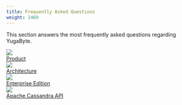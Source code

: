 ```yaml
---
title: Frequently Asked Questions
weight: 2460
---
```


This section answers the most frequently asked questions regarding YugaByte.

<div>
  <a class="section-link icon-offset" href="product/">
<div class="icon">
      <img src="/images/section_icons/index/introduction.png" aria-hidden="true" />
    </div>
    <div class="text">
      Product
    </div>
  </a>

  <a class="section-link icon-offset" href="architecture/">
    <div class="icon">
      <img src="/images/section_icons/index/architecture.png" aria-hidden="true" />
    </div>
    <div class="text">
      Architecture
   </div>
  </a>

<a class="section-link icon-offset" href="enterprise-edition/">
    <div class="icon">
      <img src="/images/section_icons/manage/enterprise.png" aria-hidden="true" />
    </div>
    <div class="text">
      Enterprise Edition
    </div>
  </a>

  <a class="section-link icon-offset" href="cql/">
    <div class="icon">
      <img src="/images/section_icons/api/cql.png" aria-hidden="true" />
    </div>
    <div class="text">
      Apache Cassandra API
   </div>
  </a>
</div> 
